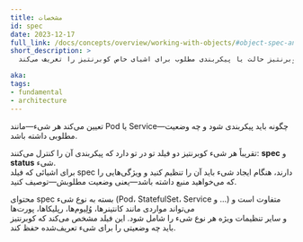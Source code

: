 ```yaml
---
title: مشخصات
id: spec
date: 2023-12-17
full_link: /docs/concepts/overview/working-with-objects/#object-spec-and-status
short_description: >
  این فیلد در مانیفست‌های کوبرنتیز حالت یا پیکربندی مطلوب برای اشیای خاص کوبرنتیز را تعریف می‌کند.

aka:
tags:
- fundamental
- architecture
---
```

  تعیین می‌کند هر شیء—مانند Pod یا Service—چگونه باید پیکربندی شود و چه وضعیت مطلوبی داشته باشد.

<!--more-->

تقریباً هر شیء کوبرنتیز دو فیلد تو در تو دارد که پیکربندی آن را کنترل می‌کنند: **spec** و **status** شیء.  
برای اشیائی که فیلد spec دارند، هنگام ایجاد شیء باید آن را تنظیم کنید و ویژگی‌هایی را که می‌خواهید منبع داشته باشد—یعنی وضعیت مطلوبش—توصیف کنید.

محتوای spec بسته به نوع شیء (Pod، StatefulSet، Service و …) متفاوت است و می‌تواند مواردی مانند کانتینرها، وُلِیوم‌ها، رپلیکاها، پورت‌ها  
و سایر تنظیمات ویژه هر نوع شیء را شامل شود. این فیلد مشخص می‌کند که کوبرنتیز باید چه وضعیتی را برای شیء تعریف‌شده حفظ کند.
